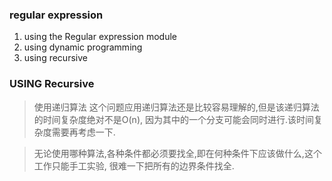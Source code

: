 ### regular expression
1. using the Regular expression module
2. using dynamic programming
3. using recursive

### USING Recursive
> 使用递归算法
> 这个问题应用递归算法还是比较容易理解的,但是该递归算法的时间复杂度绝对不是O(n),
> 因为其中的一个分支可能会同时进行.该时间复杂度需要再考虑一下.

> 无论使用哪种算法,各种条件都必须要找全,即在何种条件下应该做什么,这个工作只能手工实验,
> 很难一下把所有的边界条件找全.  
